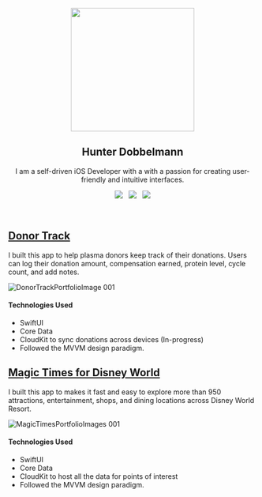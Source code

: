 <p align="center">
  <img src="https://github.com/hunterdobb/iOS-Portfolio/assets/6664220/91f0d328-113f-4850-b7c8-4bd45cb93812" width="250" height="250">
</p>
<h2 align="center">Hunter Dobbelmann</h2>
<p align="center">I am a self-driven iOS Developer with a with a passion for creating user-friendly and intuitive interfaces.</p>
<p align="center">
  <a href="https://www.linkedin.com/in/hunterdobb"><img src="https://img.shields.io/static/v1?label=LinkedIn&message=hunterdobb&color=blue&style=for-the-badge&logo=linkedin&logoColor=white"></a>&nbsp;&nbsp;
  <a href="https://github.com/user-attachments/files/15807565/Resume.pdf"><img src="https://img.shields.io/static/v1?label=Resume&message=Download%20CV&color=green&style=for-the-badge"></a>&nbsp;&nbsp;
  <a href="https://apps.apple.com/us/developer/hunter-dobbelmann/id1650000012"><img src="https://img.shields.io/static/v1?label=AppStore&message=Hunter%20Dobbelmann&color=red&style=for-the-badge&logo=apple&logoColor=white"></a>
</p><br>

## [Donor Track](https://apps.apple.com/us/app/donor-track/id1667108011)

I built this app to help plasma donors keep track of their donations. Users can log their donation amount, compensation earned, protein level, cycle count, and add notes.

![DonorTrackPortfolioImage 001](https://github.com/hunterdobb/iOS-Portfolio/assets/6664220/efb38b19-2c93-4e40-9bff-28bad1d0d208)

#### Technologies Used
* SwiftUI
* Core Data
* CloudKit to sync donations across devices (In-progress)
* Followed the MVVM design paradigm.

## [Magic Times for Disney World](https://apps.apple.com/us/app/magic-times-theme-park-planner/id6502660380)

I built this app to makes it fast and easy to explore more than 950 attractions, entertainment, shops, and dining locations across Disney World Resort.

![MagicTimesPortfolioImages 001](https://github.com/hunterdobb/iOS-Portfolio/assets/6664220/f7b614b1-37f4-4067-a743-2ef97cacfc54)

#### Technologies Used
* SwiftUI
* Core Data
* CloudKit to host all the data for points of interest
* Followed the MVVM design paradigm.
